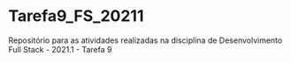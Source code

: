 # Tarefa9_FS_20211
Repositório para as atividades realizadas na disciplina de Desenvolvimento Full Stack - 2021.1 - Tarefa 9
